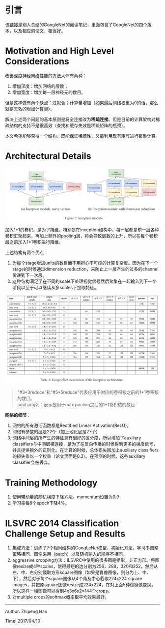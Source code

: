 # 引言

该[链接](http://www.jianshu.com/p/33197e469414)是别人总结的GoogleNet的阅读笔记，里面包含了GoogleNet的四个版本，以及相应的论文，相当好。

# Motivation and High Level Considerations

改善深度神经网络性能的方法大体有两种：

1. 增加深度：增加网络的层数；
2. 增加宽度：增加每一层神经元的数目。

但是这样做有两个缺点：过拟合；计算量增加（如果最后网络权重为0的话，那么就是无效的增加计算量）。

解决上述两个问题的基本原则是将全连接改为**稀疏连接**。但是目前的计算架构对稀疏结构的支持不是很高效（查找和缓存失效是稀疏矩阵的瓶颈）。

本文希望能够获得一个结构，既能保证稀疏性，又能利用现有矩阵进行密集计算。

# Architectural Details

![Inception的结构](https://github.com/OneDirection9/Essay/blob/master/MarkdownImages/GoogLeNet_Inception_Module.PNG?raw=true)

加入1\*1的卷积，是为了降维。特别是在inception结构中，每一层都是前一层各种卷积汇聚起来，再加上额外的pooling层，将会导致层数的上升，所以在每个卷积层之前加入1\*1卷积进行降维。

上述结构有两个优点：
1. 为每个stage增加units的数目而不用担心不可控的计算复杂度。因为在下一个stage的时候通过dimension reduction，来防止上一层产生的过多的channel传递到下一次层。
2. 这种结构满足了在不同的scale下处理视觉信号然后聚集在一起输入到下一个阶段以至于可以继续从多scales下提取特征。

![GoogLeNet的结构](https://github.com/OneDirection9/Essay/blob/master/MarkdownImages/GoogLeNet_Architecture.PNG?raw=true)

> "\#3\*3reduce"和"\#5\*5reduce"代表应用于对应的卷积核之前的1\*1卷积核的数目。  
> pool proj列：表示应用于max pooling之后的1\*1卷积核的数目

**网络的细节**：
1. 网络的所有激活函数都是Rectified Linear Activation(ReLU)。
2. 网络有参数的层是22个（加上池化层是27个）
3. 网络中间层的所产生的特征具有很好的区分度，所以增加了auxiliary classifiers与中间层相连接，是为了在反向传播的时候得到更多的梯度信号，并且提供额外的正则化。在计算的时候，总体损失回加上auxiliary classifiers的损失乘以一个权重（论文里面是0.3）。在预测的时候，这些auxiliary classifier会被丢弃。

# Training Methodology

1. 使用带动量的随机梯度下降方法。momentum设置为0.9
2. 学习率每8个epoch下降4%。

# ILSVRC 2014 Classification Challenge Setup and Results

1. 集成方法：训练了7个相同结构的GoogLeNet模型，初始化方法，学习率调整策略相同，图像采用（patch）以及随机输入的顺序不相同。
3. aggressive cropping方法：ILSVRC中使用的很多图是矩形，非正方形。将图像resize成4种scales，使得最短的边分别为256，288，320和352，然后从左、中、右分别截取方形square图像（如果是肖像图像，则分为上、中、下），然后对于每个square图像从4个角及中心截取224x224 square images，并把原square图像resize成224x224，在对上面5种做镜像变换。所以这样一幅图像可以得到4x3x6x2=144个crops。
4. 对multiple crops的softmax概率取平均效果最好。

***

Author: Zhipeng Han

Time: 2017/04/10
